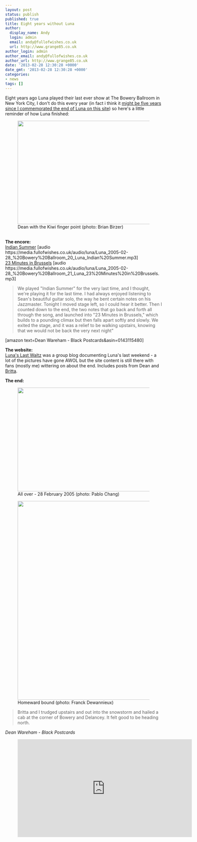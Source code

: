 ```yaml
---
layout: post
status: publish
published: true
title: Eight years without Luna
author:
  display_name: Andy
  login: admin
  email: andy@fullofwishes.co.uk
  url: http://www.grange85.co.uk
author_login: admin
author_email: andy@fullofwishes.co.uk
author_url: http://www.grange85.co.uk
date: '2013-02-28 12:30:28 +0000'
date_gmt: '2013-02-28 12:30:28 +0000'
categories:
- news
tags: []
---
```

<p>Eight years ago Luna played their last ever show at The Bowery Ballroom in New York City, I don't do this every year (in fact i think it <a href="/2008/02/28/three-years-ago-today/">might be five years since I commemorated the end of Luna on this site</a>) so here's a little reminder of how Luna finished:<br />
<figure class="caption aligncenter"><a href="http://www.flickr.com/photos/birzer/430517160/"><img src="https://farm1.staticflickr.com/178/430517160_33574a2fc3_z.jpg" width="500" height="333" class /></a><figcaption class="caption-text"> Dean with the Kiwi finger point (photo: Brian Birzer)</figcaption></figure><br />
<strong>The encore:</strong><br />
<a href="https://media.fullofwishes.co.uk/02-luna/audio/Luna_2005-02-28_ Bowery Ballroom_20_Luna_Indian Summer.mp3">Indian Summer</a> [audio https://media.fullofwishes.co.uk/audio/luna/Luna_2005-02-28_%20Bowery%20Ballroom_20_Luna_Indian%20Summer.mp3]<br />
<a href="https://media.fullofwishes.co.uk/02-luna/audio/luna-20050228-23-minutes-in-brussels-nyc.mp3">23 Minutes in Brussels</a> [audio https://media.fullofwishes.co.uk/audio/luna/Luna_2005-02-28_%20Bowery%20Ballroom_21_Luna_23%20Minutes%20in%20Brussels.mp3]</p>
<blockquote><p>We played "Indian Summer" for the very last time, and I thought, we're playing it for the last time. I had always enjoyed listening to Sean's beautiful guitar solo, the way he bent certain notes on his Jazzmaster. Tonight I moved stage left, so I could hear it better. Then I counted down to the end, the two notes that  go back and forth all through the song, and launched into "23 Minutes in Brussels," which builds to a pounding climax but then falls apart softly and slowly. We exited the stage, and it was a relief to be walking upstairs, knowing that we would not be back the very next night"</p></blockquote>
<p>[amazon text=Dean Wareham - Black Postcards&asin=0143115480]</p>
<p><strong>The website:</strong><br />
<a href="http://lunaslastwaltz.blogspot.co.uk">Luna's Last Waltz</a> was a group blog documenting Luna's last weekend - a lot of the pictures have gone AWOL but the site content is still there with fans (mostly me) wittering on about the end. Includes posts from Dean and <a href="http://lunaslastwaltz.blogspot.co.uk/2005/03/email-from-britta.html">Britta</a>.</p>
<p><strong>The end:</strong><br />
<figure class="caption aligncenter"><img src="https://media.fullofwishes.co.uk/02-luna/show_assets/2005-02-28/20050301_005221FC.jpg" width="500" height="334" class /><figcaption class="caption-text"> All over - 28 February 2005 (photo: Pablo Chang)</figcaption></figure>
<figure class="caption aligncenter"><a href="http://www.flickr.com/photos/franckd/2215504848/"><img src="https://farm3.staticflickr.com/2381/2215504848_e37b6d44c7_z.jpg?zz=1" width="427" height="640" class="aligncenter" /></a><figcaption class="caption-text"> Homeward bound (photo: Franck Dewannieux)</figcaption></figure></p>
<blockquote><p>Britta and I trudged upstairs and out into the snowstorm and hailed a cab at the corner of Bowery and Delancey. It felt good to be heading north.</p></blockquote>
<p><em>Dean Wareham - Black Postcards</em><br />
</p>
<figure class="caption aligncenter"><iframe width="560" height="315" src="https://www.youtube.com/embed/81Sv57rbujA" frameborder="0" allowfullscreen></iframe><figcaption class="caption-text"></figcaption></figure>
